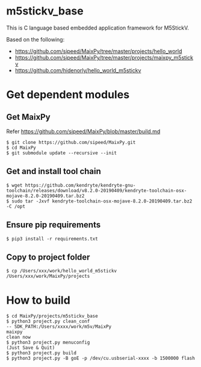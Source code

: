 # m5stickv_base

This is C language based embedded application framework for M5StickV.

Based on the following:
* https://github.com/sipeed/MaixPy/tree/master/projects/hello_world
* https://github.com/sipeed/MaixPy/tree/master/projects/maixpy_m5stickv
* https://github.com/hidenorly/hello_world_m5stickv


# Get dependent modules

## Get MaixPy

Refer https://github.com/sipeed/MaixPy/blob/master/build.md

```
$ git clone https://github.com/sipeed/MaixPy.git
$ cd MaixPy
$ git submodule update --recursive --init
```

## Get and install tool chain

```
$ wget https://github.com/kendryte/kendryte-gnu-toolchain/releases/download/v8.2.0-20190409/kendryte-toolchain-osx-mojave-8.2.0-20190409.tar.bz2
$ sudo tar -Jxvf kendryte-toolchain-osx-mojave-8.2.0-20190409.tar.bz2 -C /opt
```

## Ensure pip requirements

```
$ pip3 install -r requirements.txt
```

## Copy to project folder

```
$ cp /Users/xxx/work/hello_world_m5stickv /Users/xxx/work/MaixPy/projects
```

# How to build

```
$ cd MaixPy/projects/m5stickv_base
$ python3 project.py clean_conf
-- SDK_PATH:/Users/xxxx/work/m5v/MaixPy
maixpy
clean now
$ python3 project.py menuconfig
(Just Save & Quit)
$ python3 project.py build
$ python3 project.py -B goE -p /dev/cu.usbserial-xxxx -b 1500000 flash
```

